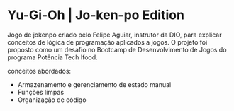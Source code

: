 # Yu-Gi-Oh | Jo-ken-po Edition

Jogo de jokenpo criado pelo Felipe Aguiar, instrutor da DIO, para explicar conceitos de lógica de programação aplicados a jogos.
O projeto foi proposto como um desafio no Bootcamp de Desenvolvimento de Jogos do programa Potência Tech Ifood.

conceitos abordados:

- Armazenamento e gerenciamento de estado manual
- Funções limpas
- Organização de código
